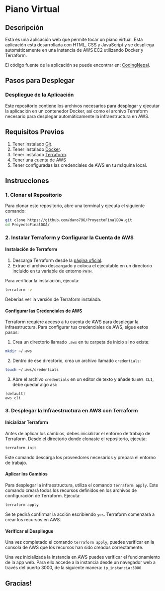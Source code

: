 # Piano Virtual

## Descripción
Esta es una aplicación web que permite tocar un piano virtual. Esta aplicación está desarrollada con HTML, CSS y JavaScript y se despliega automáticamente en una instancia de AWS EC2 utilizando Docker y Terraform.

El código fuente de la aplicación se puede encontrar en: [CodingNepal](https://www.codingnepalweb.com/playable-piano-html-css-javascript/#google_vignette).

## Pasos para Desplegar
### Despliegue de la Aplicación
Este repositorio contiene los archivos necesarios para desplegar y ejecutar la aplicación en un 
contenedor Docker, así como el archivo Terraform necesario para desplegar automáticamente 
la infraestructura en AWS.

## Requisitos Previos

1. Tener instalado [Git](https://git-scm.com/).
2. Tener instalado [Docker](https://www.docker.com/get-started).
3. Tener instalado [Terraform](https://www.terraform.io/downloads).
4. Tener una cuenta de AWS
5. Tener configuradas las credenciales de AWS en tu máquina local.

## Instrucciones

### 1. Clonar el Repositorio

Para clonar este repositorio, abre una terminal y ejecuta el siguiente comando:

```bash
git clone https://github.com/dano796/ProyectoFinalDOA.git
cd ProyectoFinalDOA/
```

### 2. Instalar Terraform y Configurar la Cuenta de AWS

#### Instalación de Terraform

1. Descarga Terraform desde la [página oficial](https://www.terraform.io/downloads).
2. Extrae el archivo descargado y coloca el ejecutable en un directorio incluido en tu variable de entorno `PATH`.

Para verificar la instalación, ejecuta:

```bash
terraform -v
```

Deberías ver la versión de Terraform instalada.

#### Configurar las Credenciales de AWS

Terraform requiere acceso a tu cuenta de AWS para desplegar la infraestructura. Para configurar tus credenciales de AWS, sigue estos pasos:

1. Crea un directorio llamado `.aws` en tu carpeta de inicio si no existe:

```bash
mkdir ~/.aws
```

2. Dentro de ese directorio, crea un archivo llamado `credentials`:

```bash
touch ~/.aws/credentials
```

3. Abre el archivo `credentials` en un editor de texto y añade tu `AWS CLI`, debe quedar algo así:

```plaintext
[default]
aws_cli
```

### 3. Desplegar la Infraestructura en AWS con Terraform

#### Inicializar Terraform

Antes de aplicar los cambios, debes inicializar el entorno de trabajo de Terraform. Desde el directorio donde clonaste el repositorio, ejecuta:

```bash
terraform init
```

Este comando descarga los proveedores necesarios y prepara el entorno de trabajo.

#### Aplicar los Cambios

Para desplegar la infraestructura, utiliza el comando `terraform apply`. Este comando creará todos los recursos definidos en los archivos de configuración de Terraform. Ejecuta:

```bash
terraform apply
```

Se te pedirá confirmar la acción escribiendo `yes`. Terraform comenzará a crear los recursos en AWS.

#### Verificar el Despliegue

Una vez completado el comando `terraform apply`, puedes verificar en la consola de AWS que los recursos han sido creados correctamente.

Una vez inicializada la instancia en AWS puedes verificar el funcionamiento de la app web. Para ello accede a la instancia
desde un navegador web a través del puerto 3000, de la siguiente manera:
`ip_instancia:3000`

## Gracias!

